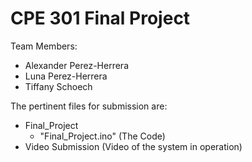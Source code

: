 # CPE 301 Final Project

Team Members:
- Alexander Perez-Herrera
- Luna Perez-Herrera
- Tiffany Schoech

The pertinent files for submission are:
- Final_Project
    - "Final_Project.ino" (The Code)
- Video Submission (Video of the system in operation)
